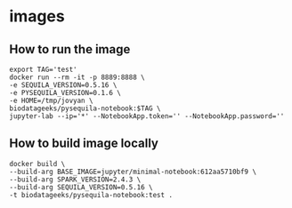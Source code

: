 # images

## How to run the image
```
export TAG='test'
docker run --rm -it -p 8889:8888 \
-e SEQUILA_VERSION=0.5.16 \
-e PYSEQUILA_VERSION=0.1.6 \
-e HOME=/tmp/jovyan \
biodatageeks/pysequila-notebook:$TAG \
jupyter-lab --ip='*' --NotebookApp.token='' --NotebookApp.password=''
```

## How to build image locally
```
docker build \
--build-arg BASE_IMAGE=jupyter/minimal-notebook:612aa5710bf9 \
--build-arg SPARK_VERSION=2.4.3 \
--build-arg SEQUILA_VERSION=0.5.16 \
-t biodatageeks/pysequila-notebook:test .
```
